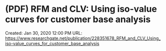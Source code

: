 # (PDF) RFM and CLV: Using iso-value curves for customer base analysis

Created: Jan 30, 2020 12:00 PM
URL: https://www.researchgate.net/publication/228351678_RFM_and_CLV_Using_iso-value_curves_for_customer_base_analysis